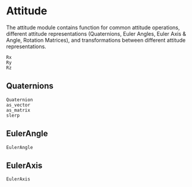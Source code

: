 # Attitude

The attitude module contains function for common attitude operations, different
attitude representations (Quaternions, Euler Angles, Euler Axis & Angle, Rotation 
Matrices), and transformations between different attitude representations.

```@docs
Rx
Ry
Rz
```

## Quaternions

```@docs
Quaternion
as_vector
as_matrix
slerp
```

## EulerAngle

```@docs
EulerAngle
```

## EulerAxis

```@docs
EulerAxis
```
